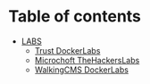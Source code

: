 # Table of contents

* [LABS](README.md)
  * [Trust DockerLabs](labs/trust-dockerlabs.md)
  * [Microchoft TheHackersLabs](readme/microchoft-thehackerslabs.md)
  * [WalkingCMS DockerLabs](readme/walkingcms-dockerlabs.md)
